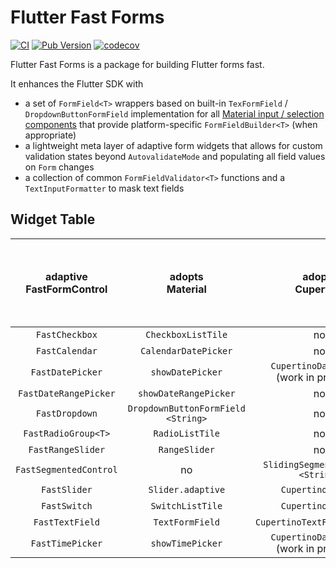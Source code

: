 # Flutter Fast Forms

[![CI](https://github.com/udos86/flutter-fast-forms/workflows/CI/badge.svg)](https://github.com/udos86/flutter-fast-forms/actions)
[![Pub Version](https://img.shields.io/pub/v/flutter_fast_forms)](https://pub.dev/packages/flutter_fast_forms)
[![codecov](https://codecov.io/gh/udos86/flutter-fast-forms/branch/master/graph/badge.svg)](https://codecov.io/gh/udos86/flutter-fast-forms)

Flutter Fast Forms is a package for building Flutter forms fast.

It enhances the Flutter SDK with 

* a set of `FormField<T>` wrappers based on built-in `TexFormField` / `DropdownButtonFormField` implementation for all [Material input / selection components](https://flutter.dev/docs/development/ui/widgets/material#Input%20and%20selections) 
that provide platform-specific `FormFieldBuilder<T>` (when appropriate)
* a lightweight meta layer of adaptive form widgets that allows for custom validation states beyond `AutovalidateMode` 
and populating all field values on `Form` changes
* a collection of common `FormFieldValidator<T>` functions and a `TextInputFormatter` to mask text fields 

## Widget Table

| adaptive<br>FastFormControl<T> 	|            adopts<br>Material           	|             adopts <br>Cupertino            	| requires <br>Material Widget ancestor<br>on `TargetPlatform.iOS`<br>when `adaptive: true` 	|
|:------------------------------:	|:---------------------------------------:	|:-------------------------------------------:	|:-----------------------------------------------------------------------------------------:	|
|         `FastCheckbox`         	|            `CheckboxListTile`           	|                      no                     	|                                            yes                                            	|
|         `FastCalendar`         	|           `CalendarDatePicker`          	|                      no                     	|                                            yes                                            	|
|        `FastDatePicker`        	|             `showDatePicker`            	| `CupertinoDatePicker`<br>(work in progress) 	|                                             no                                            	|
|      `FastDateRangePicker`     	|          `showDateRangePicker`          	|                      no                     	|                                            yes                                            	|
|         `FastDropdown`         	| `DropdownButtonFormField`<br>`<String>` 	|                      no                     	|                                            yes                                            	|
|       `FastRadioGroup<T>`      	|             `RadioListTile`             	|                      no                     	|                                            yes                                            	|
|        `FastRangeSlider`       	|              `RangeSlider`              	|                      no                     	|                                            yes                                            	|
|     `FastSegmentedControl`     	|                    no                   	|    `SlidingSegmenteControl`<br>`<String>`   	|                                             no                                            	|
|          `FastSlider`          	|            `Slider.adaptive`            	|              `CupertinoSlider`              	|                                             no                                            	|
|          `FastSwitch`          	|             `SwitchListTile`            	|              `CupertinoSwitch`              	|                                             no                                            	|
|         `FastTextField`        	|             `TextFormField`             	|         `CupertinoTextFormFieldRow`         	|                                             no                                            	|
|        `FastTimePicker`        	|             `showTimePicker`            	| `CupertinoDatePicker`<br>(work in progress) 	|                                             no                                            	|
